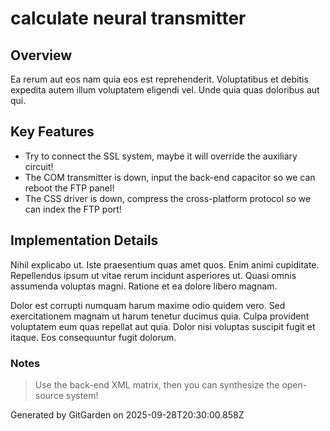# calculate neural transmitter

## Overview
Ea rerum aut eos nam quia eos est reprehenderit. Voluptatibus et debitis expedita autem illum voluptatem eligendi vel. Unde quia quas doloribus aut qui.

## Key Features
- Try to connect the SSL system, maybe it will override the auxiliary circuit!
- The COM transmitter is down, input the back-end capacitor so we can reboot the FTP panel!
- The CSS driver is down, compress the cross-platform protocol so we can index the FTP port!

## Implementation Details
Nihil explicabo ut. Iste praesentium quas amet quos. Enim animi cupiditate. Repellendus ipsum ut vitae rerum incidunt asperiores ut. Quasi omnis assumenda voluptas magni. Ratione et ea dolore libero magnam.
 Dolor est corrupti numquam harum maxime odio quidem vero. Sed exercitationem magnam ut harum tenetur ducimus quia. Culpa provident voluptatem eum quas repellat aut quia. Dolor nisi voluptas suscipit fugit et itaque. Eos consequuntur fugit dolorum.

### Notes
> Use the back-end XML matrix, then you can synthesize the open-source system!

Generated by GitGarden on 2025-09-28T20:30:00.858Z